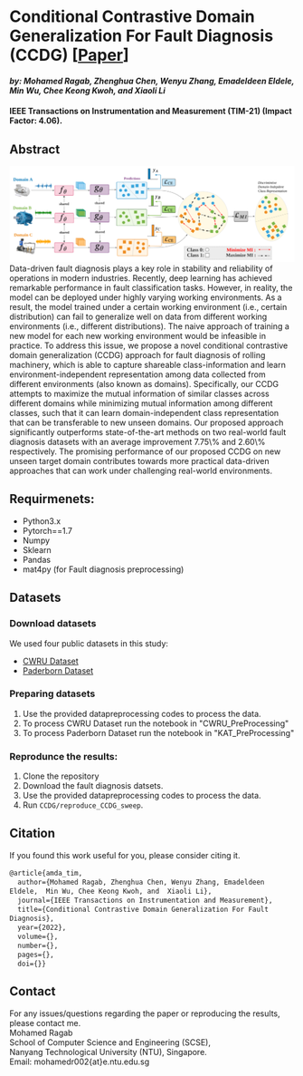#  Conditional Contrastive Domain Generalization For Fault Diagnosis (CCDG) [[Paper]()]
#### *by: Mohamed Ragab, Zhenghua Chen, Wenyu Zhang, Emadeldeen Eldele,  Min Wu, Chee Keong Kwoh, and  Xiaoli Li*
#### IEEE Transactions on Instrumentation and Measurement (TIM-21) (Impact Factor: 4.06).

## Abstract
<img src="model.PNG" width="1000">
 Data-driven fault diagnosis plays a key role in stability and reliability of operations in modern industries. Recently, deep learning has achieved remarkable performance in fault classification tasks. However, in reality, the model can be deployed under highly varying working environments. As a result, the model trained under a certain working environment (i.e., certain distribution) can fail to generalize well on data from different working environments (i.e., different distributions). The naive approach of training a new model for each new working environment would be infeasible in practice. To address this issue, we propose a novel conditional contrastive domain generalization (CCDG) approach for fault diagnosis of rolling machinery, which is able to capture shareable class-information and learn environment-independent representation among data collected from different environments (also known as domains). Specifically, our CCDG attempts to maximize the mutual information of similar classes across different domains while minimizing mutual information among different classes, such that it can learn domain-independent class representation that can be transferable to new unseen domains. Our proposed approach significantly outperforms state-of-the-art methods on two real-world fault diagnosis datasets with an average improvement 7.75\% and 2.60\% respectively. The promising performance of our proposed CCDG on new unseen target domain contributes towards more practical data-driven approaches that can work under challenging real-world environments.
 
## Requirmenets:
- Python3.x
- Pytorch==1.7
- Numpy
- Sklearn
- Pandas
- mat4py (for Fault diagnosis preprocessing)

## Datasets
### Download datasets
We used four public datasets in this study:
- [CWRU Dataset](https://csegroups.case.edu/bearingdatacenter/pages/welcome-case-western-reserve-university-bearing-data-center-website) 
- [Paderborn Dataset](https://mb.uni-paderborn.de/en/kat/main-research/datacenter/bearing-datacenter/data-sets-and-download)

### Preparing datasets
1. Use the provided datapreprocessing codes to process the data. 
2. To process CWRU Dataset run the notebook in "CWRU_PreProcessing"   
3. To process Paderborn Dataset run the notebook in "KAT_PreProcessing"


### Reprodunce the results:
1. Clone the repository 
2. Download the fault diagnosis datsets. 
3. Use the provided datapreprocessing codes to process the data. 
4. Run ```CCDG/reproduce_CCDG_sweep```.

## Citation
If you found this work useful for you, please consider citing it.
```
@article{amda_tim,
  author={Mohamed Ragab, Zhenghua Chen, Wenyu Zhang, Emadeldeen Eldele,  Min Wu, Chee Keong Kwoh, and  Xiaoli Li},
  journal={IEEE Transactions on Instrumentation and Measurement}, 
  title={Conditional Contrastive Domain Generalization For Fault Diagnosis}, 
  year={2022},
  volume={},
  number={},
  pages={},
  doi={}}
```

## Contact
For any issues/questions regarding the paper or reproducing the results, please contact me.   
Mohamed Ragab    
School of Computer Science and Engineering (SCSE),   
Nanyang Technological University (NTU), Singapore.   
Email: mohamedr002{at}e.ntu.edu.sg   
